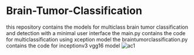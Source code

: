 # Brain-Tumor-Classification
this repository contains the models for multiclass brain tumor classification and detection with a minimal user interface 
the main.py contains the code for multiclassification using xception model
the braintumorclassification.py contains the code for inceptionv3 vgg16 model
![ac1](https://user-images.githubusercontent.com/99877816/217730207-f1c69815-aa61-4f2d-a1ca-a4a46e349f02.png)
